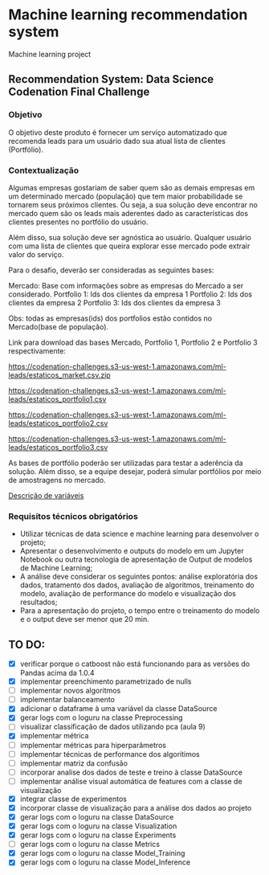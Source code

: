 # Machine learning recommendation system
Machine learning project

## Recommendation System: Data Science Codenation Final Challenge

### Objetivo

O objetivo deste produto é fornecer um serviço automatizado que recomenda leads para um usuário dado sua atual lista de clientes (Portfólio).

### Contextualização

Algumas empresas gostariam de saber quem são as demais empresas em um determinado mercado (população) que tem maior probabilidade se tornarem seus próximos clientes. Ou seja, a sua solução deve encontrar no mercado quem são os leads mais aderentes dado as características dos clientes presentes no portfólio do usuário.

Além disso, sua solução deve ser agnóstica ao usuário. Qualquer usuário com uma lista de clientes que queira explorar esse mercado pode extrair valor do serviço.

Para o desafio, deverão ser consideradas as seguintes bases:

Mercado: Base com informações sobre as empresas do Mercado a ser considerado. Portfolio 1: Ids dos clientes da empresa 1 Portfolio 2: Ids dos clientes da empresa 2 Portfolio 3: Ids dos clientes da empresa 3

Obs: todas as empresas(ids) dos portfolios estão contidos no Mercado(base de população).

Link para download das bases Mercado, Portfolio 1, Portfolio 2 e Portfolio 3 respectivamente:

https://codenation-challenges.s3-us-west-1.amazonaws.com/ml-leads/estaticos_market.csv.zip

https://codenation-challenges.s3-us-west-1.amazonaws.com/ml-leads/estaticos_portfolio1.csv

https://codenation-challenges.s3-us-west-1.amazonaws.com/ml-leads/estaticos_portfolio2.csv

https://codenation-challenges.s3-us-west-1.amazonaws.com/ml-leads/estaticos_portfolio3.csv

As bases de portfólio poderão ser utilizadas para testar a aderência da solução. Além disso, se a equipe desejar, poderá simular portfólios por meio de amostragens no mercado.

[Descrição de variáveis](https://s3-us-west-1.amazonaws.com/codenation-challenges/ml-leads/features_dictionary.pdf)


### Requisitos técnicos obrigatórios

   - Utilizar técnicas de data science e machine learning para desenvolver o projeto;
   - Apresentar o desenvolvimento e outputs do modelo em um Jupyter Notebook ou outra tecnologia de apresentação de Output de modelos de Machine Learning;
   - A análise deve considerar os seguintes pontos: análise exploratória dos dados, tratamento dos dados, avaliação de algoritmos, treinamento do modelo, avaliação de performance do modelo e visualização dos resultados;
   - Para a apresentação do projeto, o tempo entre o treinamento do modelo e o output deve ser menor que 20 min.

## TO DO:

- [x] verificar porque o catboost não está funcionando para as versões do Pandas acima da 1.0.4
- [x] implementar preenchimento parametrizado de nulls
- [ ] implementar novos algoritmos
- [ ] implementar balanceamento 
- [x] adicionar o dataframe à uma variável da classe DataSource
- [x] gerar logs com o loguru na classe Preprocessing
- [ ] visualizar classificação de dados utilizando pca (aula 9)
- [x] implementar métrica
- [ ] implementar métricas para hiperparâmetros
- [ ] implementar técnicas de performance dos algorítimos 
- [ ] implementar matriz da confusão
- [ ] incorporar analise dos dados de teste e treino à classe DataSource
- [ ] implementar análise visual automática de features com a classe de visualização 
- [x] integrar classe de experimentos
- [x] incorporar classe de visualização para a análise dos dados ao projeto
- [x] gerar logs com o loguru na classe DataSource
- [x] gerar logs com o loguru na classe Visualization
- [x] gerar logs com o loguru na classe Experiments
- [ ] gerar logs com o loguru na classe Metrics
- [x] gerar logs com o loguru na classe Model_Training
- [x] gerar logs com o loguru na classe Model_Inference